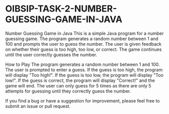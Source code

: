 # OIBSIP-TASK-2-NUMBER-GUESSING-GAME-IN-JAVA

Number Guessing Game in Java
This is a simple Java program for a number guessing game. The program generates a random number between 1 and 100 and prompts the user to guess the number.
The user is given feedback on whether their guess is too high, too low, or correct. The game continues until the user correctly guesses the number.

How to Play
The program generates a random number between 1 and 100.
The user is prompted to enter a guess.
If the guess is too high, the program will display "Too high!".
If the guess is too low, the program will display "Too low!".
If the guess is correct, the program will display "Correct!" and the game will end.
The user can only guess for 5 times as there are only 5 attempts for guessing until they correctly guess the number.


If you find a bug or have a suggestion for improvement, please feel free to submit an issue or pull request.
